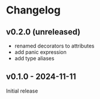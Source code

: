 # Changelog

## v0.2.0 (unreleased)

- renamed decorators to attributes
- add panic expression
- add type aliases

## v0.1.0 - 2024-11-11

Initial release
